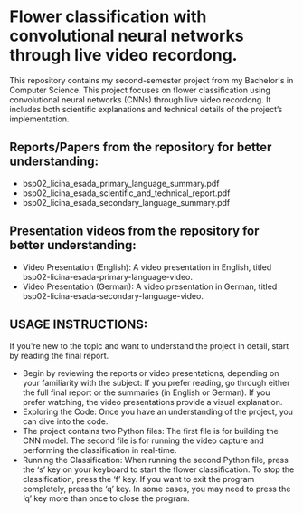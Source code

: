 # Flower classification with convolutional neural networks through live video recordong.

This repository contains my second-semester project from my Bachelor's in Computer Science. 
This project focuses on flower classification using convolutional neural networks (CNNs) through live video recordong. 
It includes both scientific explanations and technical details of the project’s implementation.

## Reports/Papers from the repository for better understanding:

- bsp02_licina_esada_primary_language_summary.pdf
- bsp02_licina_esada_scientific_and_technical_report.pdf
- bsp02_licina_esada_secondary_language_summary.pdf

## Presentation videos from the repository for better understanding:

- Video Presentation (English): A video presentation in English, titled bsp02-licina-esada-primary-language-video.
- Video Presentation (German): A video presentation in German, titled bsp02-licina-esada-secondary-language-video.


## USAGE INSTRUCTIONS:
If you're new to the topic and want to understand the project in detail, start by reading the final report.

- Begin by reviewing the reports or video presentations, depending on your familiarity with the subject: If you prefer reading, go through either the full final report or the summaries (in English or German). If you prefer watching, the video presentations provide a visual explanation.
- Exploring the Code: Once you have an understanding of the project, you can dive into the code.
- The project contains two Python files: The first file is for building the CNN model. The second file is for running the video capture and performing the classification in real-time.
- Running the Classification: When running the second Python file, press the ‘s’ key on your keyboard to start the flower classification. To stop the classification, press the ‘f’ key. If you want to exit the program completely, press the ‘q’ key. In some cases, you may need to press the ‘q’ key more than once to close the program.
